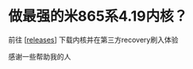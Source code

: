 # 做最强的米865系4.19内核？
前往 [[releases](https://github.com/XEKZHX/KernelBuild_Action/releases)] 下载内核并在第三方recovery刷入体验

感谢一些帮助我的人
